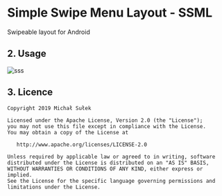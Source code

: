 # Simple Swipe Menu Layout - SSML
Swipeable layout for Android



## 2. Usage

![sss](https://github.com/akardas16/SimpleSwipeMenuLayout-SSML/assets/28716129/94923cb9-e4f0-4735-a910-a98eef353f3c)

## 3. Licence

```
Copyright 2019 Michał Sułek

Licensed under the Apache License, Version 2.0 (the "License");
you may not use this file except in compliance with the License.
You may obtain a copy of the License at

   http://www.apache.org/licenses/LICENSE-2.0

Unless required by applicable law or agreed to in writing, software
distributed under the License is distributed on an "AS IS" BASIS,
WITHOUT WARRANTIES OR CONDITIONS OF ANY KIND, either express or implied.
See the License for the specific language governing permissions and
limitations under the License.
```
